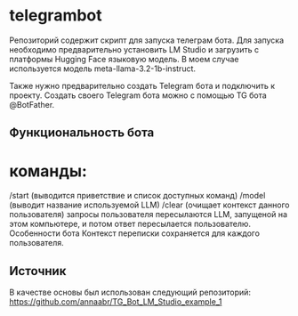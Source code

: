# telegrambot
Репозиторий содержит скрипт для запуска телеграм бота. Для запуска необходимо предварительно установить LM Studio и загрузить с платформы Hugging Face языковую модель. В моем случае используется модель meta-llama-3.2-1b-instruct.

Также нужно предварительно создать Telegram бота и подключить к проекту. Создать своего Telegram бота можно с помощью TG бота @BotFather.

## Функциональность бота
# команды:
/start (выводится приветствие и список доступных команд)
/model (выводит название используемой LLM)
/clear (очищает контекст данного пользователя)
запросы пользователя пересылаются LLM, запущеной на этом компьютере, и потом ответ пересылается пользователю.
Особенности бота
Контекст переписки сохраняется для каждого пользователя.

## Источник
В качестве основы был использован следующий репозиторий: https://github.com/annaabr/TG_Bot_LM_Studio_example_1
